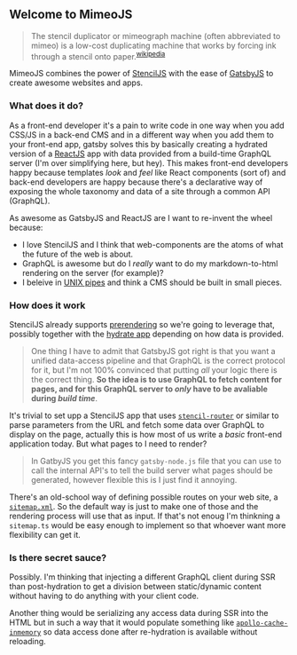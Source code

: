 ## Welcome to MimeoJS

> The stencil duplicator or mimeograph machine (often abbreviated to mimeo) is a low-cost duplicating machine that works by forcing ink through a stencil onto paper.<sup>[wikipedia](https://en.wikipedia.org/wiki/Mimeograph#cite_note-1)</sup>

MimeoJS combines the power of [StencilJS](https://stenciljs.com) with the ease of [GatsbyJS](https://gatsbyjs.org) to create awesome websites and apps.

### What does it do?

As a front-end developer it's a pain to write code in one way when you add CSS/JS in a back-end CMS and in a different way when you add them to your front-end app, gatsby solves this by basically creating a hydrated version of a [ReactJS](https://reactjs.org) app with data provided from a build-time GraphQL server (I'm over simplifying here, but hey). This makes front-end developers happy because templates _look_ and _feel_ like React components (sort of) and back-end developers are happy because there's a declarative way of exposing the whole taxonomy and data of a site through a common API (GraphQL).

As awesome as GatsbyJS and ReactJS are I want to re-invent the wheel because:

- I love StencilJS and I think that web-components are the atoms of what the future of the web is about.
- GraphQL is awesome but do I _really_ want to do my markdown-to-html rendering on the server (for example)?
- I beleive in [UNIX pipes](https://en.wikipedia.org/wiki/Pipeline_(Unix)) and think a CMS should be built in small pieces.

### How does it work

StencilJS already supports [prerendering](https://stenciljs.com/docs/prerendering) so we're going to leverage that, possibly together with the [hydrate app](https://stenciljs.com/docs/hydrate-app) depending on how data is provided.

> One thing I have to admit that GatsbyJS got right is that you want a unified data-access pipeline and that GraphQL is the correct protocol for it, but I'm not 100% convinced that putting _all_ your logic there is the correct thing. **So the idea is to use GraphQL to fetch content for pages, and for this GraphQL server to _only_ have to be avaliable during _build time_**.

It's trivial to set upp a StencilJS app that uses [`stencil-router`](https://github.com/ionic-team/stencil-router) or similar to parse parameters from the URL and fetch some data over GraphQL to display on the page, actually this is how most of us write a _basic_ front-end application today. But what pages to I need to render?

> In GatbyJS you get this fancy `gatsby-node.js` file that you can use to call the internal API's to tell the build server what pages should be generated, however flexible this is I just find it annoying.

There's an old-school way of defining possible routes on your web site, a [`sitemap.xml`](https://en.wikipedia.org/wiki/Site_map#XML_sitemaps). So the default way is just to make one of those and the rendering process will use that as input. If that's not enoug I'm thinkning a `sitemap.ts` would be easy enough to implement so that whoever want more flexibility can get it.

### Is there secret sauce?

Possibly. I'm thinking that injecting a different GraphQL client during SSR than post-hydration to get a division between static/dynamic content without having to do anything with your client code.

Another thing would be serializing any access data during SSR into the HTML but in such a way that it would populate something like [`apollo-cache-inmemory`](https://github.com/apollographql/apollo-client/tree/master/packages/apollo-cache-inmemory) so data access done after re-hydration is available without reloading.

